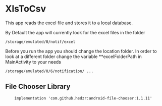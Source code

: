 # XlsToCsv

This app reads the excel file and stores it to a local database.

By Default the app will currently look for the excel files in the folder 

```
/storage/emulated/0/notif/excel
```
Before you run the app you should change the location folder.
In order to look at a different folder change the variable **excelFolderPath in MainActivity to your needs

```
/storage/emulated/0/6/notification/ ... 
```

## File Chooser Library

```
    implementation 'com.github.hedzr:android-file-chooser:1.1.11'
```
